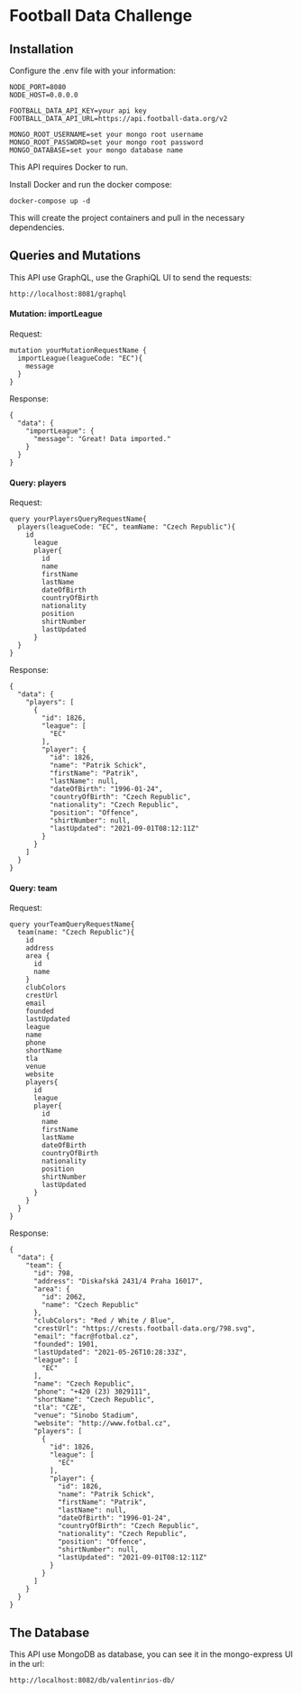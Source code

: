# Football Data Challenge

## Installation

Configure the .env file with your information:
```
NODE_PORT=8080
NODE_HOST=0.0.0.0

FOOTBALL_DATA_API_KEY=your api key
FOOTBALL_DATA_API_URL=https://api.football-data.org/v2

MONGO_ROOT_USERNAME=set your mongo root username
MONGO_ROOT_PASSWORD=set your mongo root password
MONGO_DATABASE=set your mongo database name
```
This API requires Docker to run.

Install Docker and run the docker compose:

```
docker-compose up -d
```
This will create the project containers and pull in the necessary dependencies.



## Queries and Mutations

This API use GraphQL, use the GraphiQL UI to send the requests:
```
http://localhost:8081/graphql
```


#### Mutation: importLeague

Request:
```
mutation yourMutationRequestName {
  importLeague(leagueCode: "EC"){
    message
  }  
}
```

Response:
```
{
  "data": {
    "importLeague": {
      "message": "Great! Data imported."
    }
  }
}
```

#### Query: players

Request:
```
query yourPlayersQueryRequestName{
  players(leagueCode: "EC", teamName: "Czech Republic"){
    id
      league
      player{
        id
        name
        firstName
        lastName
        dateOfBirth
        countryOfBirth
        nationality
        position
        shirtNumber
        lastUpdated
      }
  }
}

```

Response:
```
{
  "data": {
    "players": [
      {
        "id": 1826,
        "league": [
          "EC"
        ],
        "player": {
          "id": 1826,
          "name": "Patrik Schick",
          "firstName": "Patrik",
          "lastName": null,
          "dateOfBirth": "1996-01-24",
          "countryOfBirth": "Czech Republic",
          "nationality": "Czech Republic",
          "position": "Offence",
          "shirtNumber": null,
          "lastUpdated": "2021-09-01T08:12:11Z"
        }
      }
    ]
  }
}
```

#### Query: team

Request:
```
query yourTeamQueryRequestName{
  team(name: "Czech Republic"){
    id
    address
    area {
      id
      name
    }
    clubColors
    crestUrl
    email
    founded
    lastUpdated
    league
    name
    phone
    shortName
    tla
    venue
    website
    players{
      id
      league
      player{
        id
        name
        firstName
        lastName
        dateOfBirth
        countryOfBirth
        nationality
        position
        shirtNumber
        lastUpdated
      }
    }
  }
}
```

Response:
```
{
  "data": {
    "team": {
      "id": 798,
      "address": "Diskařská 2431/4 Praha 16017",
      "area": {
        "id": 2062,
        "name": "Czech Republic"
      },
      "clubColors": "Red / White / Blue",
      "crestUrl": "https://crests.football-data.org/798.svg",
      "email": "facr@fotbal.cz",
      "founded": 1901,
      "lastUpdated": "2021-05-26T10:28:33Z",
      "league": [
        "EC"
      ],
      "name": "Czech Republic",
      "phone": "+420 (23) 3029111",
      "shortName": "Czech Republic",
      "tla": "CZE",
      "venue": "Sinobo Stadium",
      "website": "http://www.fotbal.cz",
      "players": [
        {
          "id": 1826,
          "league": [
            "EC"
          ],
          "player": {
            "id": 1826,
            "name": "Patrik Schick",
            "firstName": "Patrik",
            "lastName": null,
            "dateOfBirth": "1996-01-24",
            "countryOfBirth": "Czech Republic",
            "nationality": "Czech Republic",
            "position": "Offence",
            "shirtNumber": null,
            "lastUpdated": "2021-09-01T08:12:11Z"
          }
        }
      ]
    }
  }
}
```


## The Database

This API use MongoDB as database, you can see it in the mongo-express UI in the url:
```
http://localhost:8082/db/valentinrios-db/

